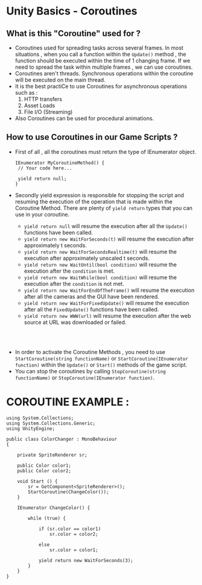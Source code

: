 # Unity Basics - Coroutines

## What is this "Coroutine" used for ? 

- Coroutines used for spreading tasks across several frames. In most situations , when you call a function within the `Update()` method , the function should be executed within the time of 1 changing frame. If we need to spread the task within multiple frames , we can use coroutines. 
- Coroutines aren't threads. Synchronous operations within the coroutine will be executed on the main thread. 
- It is the best practiCe to use Coroutines for asynchronous operations such as : 
    1.  HTTP transfers 
    2.  Asset Loads 
    3.  File I/O (Streaming) 
- Also Coroutines can be used for procedural animations. 

## How to use Coroutines in our Game Scripts ? 
- First of all , all the coroutines must return the type of IEnumerator object. 

  ```
  IEnumerator MyCoroutineMethod() {  
   // Your code here...  
     
   yield return null;  
  } 
  ```


- Secondly yield expression is responsible for stopping the script and resuming the execution of the operation that is made within the Coroutine Method. There are plenty of `yield return` types that you can use in your coroutine.
    - `yield return null` will resume the execution after all the `Update()` functions have been called. 
    - `yield return new WaitForSeconds(t)` will resume the execution after approximately t seconds. 
    - `yield return new WaitForSecondsRealtime(t)` will resume the execution after approximately unscaled t seconds.
    - `yield return new WaitUntil(bool condition)` will resume the execution after the `condition` is met. 
    - `yield return new WaitWhile(bool condition)` will resume the execution after the `condition` is not met.
    - `yield return new WaitForEndOfTheFrame()` will resume the execution after all the cameras and the GUI have been rendered. 
    - `yield return new WaitForFixedUpdate()` will resume the execution after all the `FixedUpdate()` functions have been called.
    - `yield return new WWW(url)` will resume the execution after the web source at URL was downloaded or failed.
  
<br>
<br>

- In order to activate the Coroutine Methods , you need to use `StartCoroutine(string functionName)` or `StartCoroutine(IEnumerator function)` within the `Update()` or `Start()` methods of the game script.
- You can stop the coroutines by calling `StopCoroutine(string functionName)` or `StopCoroutine(IEnumerator function)`.

# COROUTINE EXAMPLE :

```
using System.Collections;  
using System.Collections.Generic;  
using UnityEngine;  
  
public class ColorChanger : MonoBehaviour  
{  
      
    private SpriteRenderer sr;  
    
    public Color color1;  
    public Color color2;  
    
    void Start () {  
        sr = GetComponent<SpriteRenderer>();  
        StartCoroutine(ChangeColor());  
    }  
    
    IEnumerator ChangeColor() {  
        
        while (true) {  
                
            if (sr.color == color1)  
                sr.color = color2;  
                
            else  
                sr.color = color1;  
                
            yield return new WaitForSeconds(3);  
        }  
    }  
} 


```
